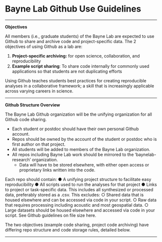 # Bayne Lab Github Use Guidelines

________________________________________
**Objectives**

All members (i.e., graduate students) of the Bayne Lab are expected to use Github to share and archive code and project-specific data. The 2 objectives of using Github as a lab are:
1.	**Project-specific archiving:** for open science, collaboration, and reproducibility 
2.	**Example script sharing**: To share code internally for commonly used applications so that students are not duplicating efforts

Using Github teaches students best practices for creating reproducible analyses in a collaborative framework; a skill that is increasingly applicable across varying careers in science.
________________________________________
**Github Structure Overview**

The Bayne Lab Github organization will be the unifying organization for all Github code sharing. 

* Each student or postdoc should have their own personal Github account. 
* Repos should be owned by the account of the student or postdoc who is first author on that project. 
* All students will be added to members of the Bayne Lab organization. 
* All repos including Bayne Lab work should be mirrored to the ‘baynelab-research’ organization. 
  * Data will have to be stored elsewhere, with either open access or proprietary links written into the code.  

Each repo should contain:
●	A unifying project structure to facilitate easy reproducibility 
●	All scripts used to run the analyses for that project
●	Links to project or task-specific data. This includes all synthesized or processed data, preferably stored as a .csv. This excludes:
○	Shared data that is housed elsewhere and can be accessed via code in your script.
○	Raw data that requires processing including acoustic and most geospatial data.
○	Large datasets should be housed elsewhere and accessed via code in your script. See Github guidelines on file size here.

The two objectives (example code sharing, project code archiving) have differing repo structure and code storage rules, detailed below.
________________________________________
